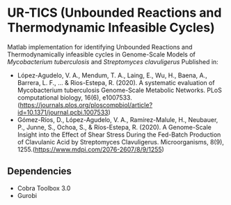 # UR-TICS (Unbounded Reactions and Thermodynamic Infeasible Cycles)
Matlab implementation for identifying Unbounded Reactions and Thermodynamically infeasible cycles in Genome-Scale Models of *Mycobacterium tuberculosis* and *Streptomyces clavuligerus*  Published in:    

* López-Agudelo, V. A., Mendum, T. A., Laing, E., Wu, H., Baena, A., Barrera, L. F., ... & Rios-Estepa, R. (2020). A systematic evaluation of Mycobacterium tuberculosis Genome-Scale Metabolic Networks. PLoS computational biology, 16(6), e1007533.(https://journals.plos.org/ploscompbiol/article?id=10.1371/journal.pcbi.1007533)  
* Gómez-Ríos, D., López-Agudelo, V. A., Ramírez-Malule, H., Neubauer, P., Junne, S., Ochoa, S., & Ríos-Estepa, R. (2020). A Genome-Scale Insight into the Effect of Shear Stress During the Fed-Batch Production of Clavulanic Acid by Streptomyces Clavuligerus. Microorganisms, 8(9), 1255.(https://www.mdpi.com/2076-2607/8/9/1255)

## Dependencies
* Cobra Toolbox 3.0
* Gurobi
